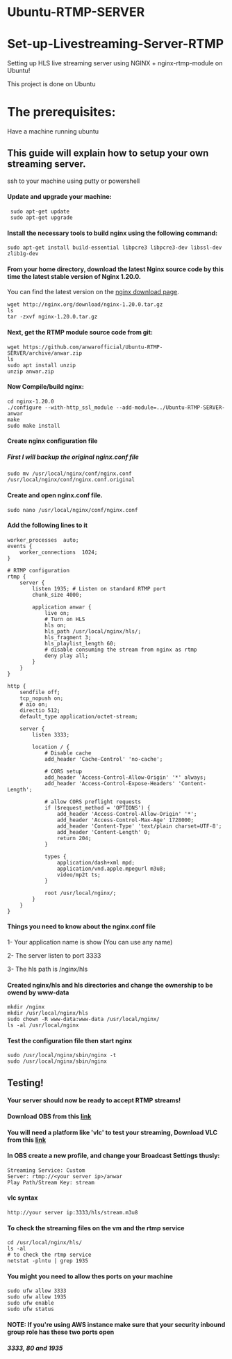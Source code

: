# Ubuntu-RTMP-SERVER


# Set-up-Livestreaming-Server-RTMP
Setting up HLS live streaming server using NGINX + nginx-rtmp-module on Ubuntu!

This project is done on Ubuntu

# The prerequisites:
Have a machine running ubuntu

## This guide will explain how to setup your own streaming server.
ssh to your machine using putty or powershell
#### Update and upgrade your machine:
```
 sudo apt-get update
 sudo apt-get upgrade
 ```
 #### Install the necessary tools to build nginx using the following command:
 ```
 sudo apt-get install build-essential libpcre3 libpcre3-dev libssl-dev zlib1g-dev
 ```
 ####   From your home directory, download the latest Nginx source code by this time the latest stable version of Nginx 1.20.0.
 You can find the latest version on the [nginx download page](http://nginx.org/en/download.html).
 ```
 wget http://nginx.org/download/nginx-1.20.0.tar.gz
 ls
 tar -zxvf nginx-1.20.0.tar.gz
 ```
 #### Next, get the RTMP module source code from git:
 ```
 wget https://github.com/anwarofficial/Ubuntu-RTMP-SERVER/archive/anwar.zip
 ls
 sudo apt install unzip
 unzip anwar.zip
 ```
 
 #### Now Compile/build nginx:
 ```
 cd nginx-1.20.0
 ./configure --with-http_ssl_module --add-module=../Ubuntu-RTMP-SERVER-anwar
 make
sudo make install
```
#### Create nginx configuration file
##### First I will backup the original nginx.conf file
```
sudo mv /usr/local/nginx/conf/nginx.conf /usr/local/nginx/conf/nginx.conf.original
```
#### Create and open nginx.conf file.  
```
sudo nano /usr/local/nginx/conf/nginx.conf
```
#### Add the following lines to it
```
worker_processes  auto;
events {
    worker_connections  1024;
}

# RTMP configuration
rtmp {
    server {
        listen 1935; # Listen on standard RTMP port
        chunk_size 4000;

        application anwar {
            live on;
            # Turn on HLS
            hls on;
            hls_path /usr/local/nginx/hls/;
            hls_fragment 3;
            hls_playlist_length 60;
            # disable consuming the stream from nginx as rtmp
            deny play all;
        }
    }
}

http {
    sendfile off;
    tcp_nopush on;
    # aio on;
    directio 512;
    default_type application/octet-stream;

    server {
        listen 3333;

        location / {
            # Disable cache
            add_header 'Cache-Control' 'no-cache';

            # CORS setup
            add_header 'Access-Control-Allow-Origin' '*' always;
            add_header 'Access-Control-Expose-Headers' 'Content-Length';

            # allow CORS preflight requests
            if ($request_method = 'OPTIONS') {
                add_header 'Access-Control-Allow-Origin' '*';
                add_header 'Access-Control-Max-Age' 1728000;
                add_header 'Content-Type' 'text/plain charset=UTF-8';
                add_header 'Content-Length' 0;
                return 204;
            }

            types {
                application/dash+xml mpd;
                application/vnd.apple.mpegurl m3u8;
                video/mp2t ts;
            }

            root /usr/local/nginx/;
        }
    }
}
```
#### Things you need to know about the nginx.conf file
1- Your application name is show (You can use any name)

2- The server listen to port 3333

3- The hls path is /nginx/hls
#### Created nginx/hls and hls directories and change the ownership to be owend by www-data 
```
mkdir /nginx
mkdir /usr/local/nginx/hls
sudo chown -R www-data:www-data /usr/local/nginx/
ls -al /usr/local/nginx
```

#### Test the configuration file then start nginx
```
sudo /usr/local/nginx/sbin/nginx -t
sudo /usr/local/nginx/sbin/nginx 
```
## Testing!
#### Your server should now be ready to accept RTMP streams!
#### Download OBS from this [link](https://obsproject.com/download)
#### You will need a platform  like 'vlc' to test your streaming, Download VLC from this [link](https://www.videolan.org/vlc/index.en_GB.html)

#### In OBS create a new profile, and change your Broadcast Settings thusly:
```
Streaming Service: Custom
Server: rtmp://<your server ip>/anwar
Play Path/Stream Key: stream
```
#### vlc syntax
``` 
http://your server ip:3333/hls/stream.m3u8
```

#### To check the streaming files on the vm and the rtmp service
```
cd /usr/local/nginx/hls/
ls -al
# to check the rtmp service 
netstat -plntu | grep 1935
```

#### You might you need to allow thes ports on your machine
```
sudo ufw allow 3333
sudo ufw allow 1935
sudo ufw enable
sudo ufw status 
```
#### NOTE: If you're using AWS instance make sure that your security inbound group role has these two ports open
##### 3333, 80 and 1935


 

  
  
